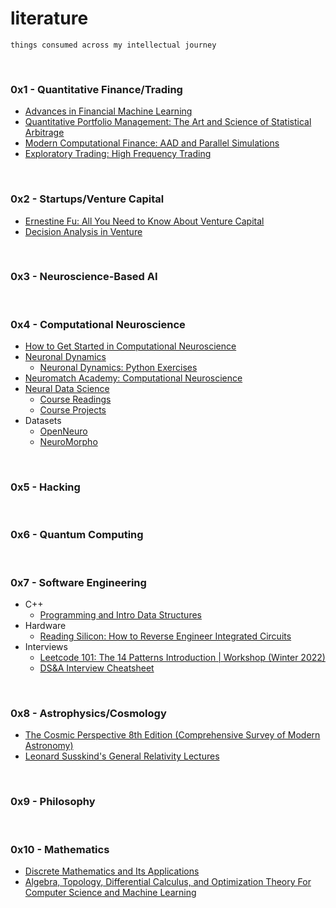 # literature

```
things consumed across my intellectual journey
```

<br>


### 0x1 - Quantitative Finance/Trading

- [Advances in Financial Machine Learning](quantitative_finance/Advances%20in%20Financial%20Machine%20Learning.pdf)
- [Quantitative Portfolio Management: The Art and Science of Statistical Arbitrage](quantitative_finance/Quantitative%20Portfolio%20Management%20The%20Art%20and%20Science%20of%20Statistical%20Arbitrage.pdf)
- [Modern Computational Finance: AAD and Parallel Simulations](quantitative_finance/Savine_Modern_Computational_Finance.pdf)
- [Exploratory Trading: High Frequency Trading](quantitative_finance/Exploratory%20Trading%20HFT.pdf)

<br>

### 0x2 - Startups/Venture Capital

- [Ernestine Fu: All You Need to Know About Venture Capital](https://www.youtube.com/watch?v=qieDyvn6q0Q)
- [Decision Analysis in Venture](https://www.youtube.com/watch?v=Wi3PiZsIfBU)

<br>

### 0x3 - Neuroscience-Based AI


<br>

### 0x4 - Computational Neuroscience

- [How to Get Started in Computational Neuroscience](https://medium.com/neurotechx/how-to-get-started-in-computational-neuroscience-dde4b1817ccd)
- [Neuronal Dynamics](https://neuronaldynamics.epfl.ch/online/index.html)
  - [Neuronal Dynamics: Python Exercises](https://neuronaldynamics-exercises.readthedocs.io/en/latest/)
- [Neuromatch Academy: Computational Neuroscience](https://compneuro.neuromatch.io/tutorials/intro.html)
- [Neural Data Science](https://github.com/NeuralDataScience)
  - [Course Readings](https://github.com/NeuralDataScience/Readings)
  - [Course Projects](https://github.com/NeuralDataScience/Projects)
- Datasets
  - [OpenNeuro](https://openneuro.org/)
  - [NeuroMorpho](https://neuromorpho.org/)

<br>

### 0x5 - Hacking

<br>

### 0x6 - Quantum Computing

<br>

### 0x7 - Software Engineering
- C++
  - [Programming and Intro Data Structures](https://eecs280staff.github.io/notes/01_Intro_MachineModel.html#intro-machinemodel)
- Hardware
  - [Reading Silicon: How to Reverse Engineer Integrated Circuits](https://www.youtube.com/watch?v=aHx-XUA6f9g)
- Interviews
  - [Leetcode 101: The 14 Patterns Introduction | Workshop (Winter 2022)](https://www.youtube.com/watch?v=g6TLB_tAaCI)
  - [DS&A Interview Cheatsheet](https://www.techinterviewhandbook.org/algorithms/study-cheatsheet/)

<br>

### 0x8 - Astrophysics/Cosmology

- [The Cosmic Perspective 8th Edition (Comprehensive Survey of Modern Astronomy)](https://drive.google.com/file/d/1-wY5lFQZXtlPkFGW-OG4uWMJhzHEcfOS/view)
- [Leonard Susskind's General Relativity Lectures](https://www.youtube.com/playlist?list=PLpGHT1n4-mAvcXwzOIz3dHnGZaQP1LEib)

<br>

### 0x9 - Philosophy

<br>

### 0x10 - Mathematics

- [Discrete Mathematics and Its Applications](mathematics/Discrete%20mathematics%20and%20its%20applications%20by%20Rosen,%20Kenneth%20H%20,%208th%20Edition.pdf)
- [Algebra, Topology, Differential Calculus, and Optimization Theory For Computer Science and Machine Learning](mathematics/Deep%20Maths%20for%20CS%20and%20ML.pdf)
